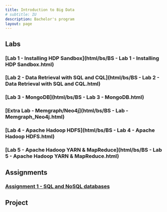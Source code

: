 ```yaml
---
title: Introduction to Big Data
# subtitle: IU
description: Bachelor's program
layout: page
---
```



## Labs

### [Lab 1 - Installing HDP Sandbox](html/bs/BS - Lab 1 - Installing HDP Sandbox.html)
### [Lab 2 - Data Retrieval with SQL and CQL](html/bs/BS - Lab 2 - Data Retrieval with SQL and CQL.html)
### [Lab 3 - MongoDB](html/bs/BS - Lab 3 - MongoDB.html)
### [Extra Lab - Memgraph/Neo4j](html/bs/BS - Lab - Memgraph_Neo4j.html)
### [Lab 4 - Apache Hadoop HDFS](html/bs/BS - Lab 4 - Apache Hadoop HDFS.html)
### [Lab 5 - Apache Hadoop YARN & MapReduce](html/bs/BS - Lab 5 - Apache Hadoop YARN & MapReduce.html)

## Assignments
### [Assignment 1 - SQL and NoSQL databases](html/bs/BS%20-%20Assignment%201%20-%20SQL%20%26%20NoSQL%20Databases.html)



## Project